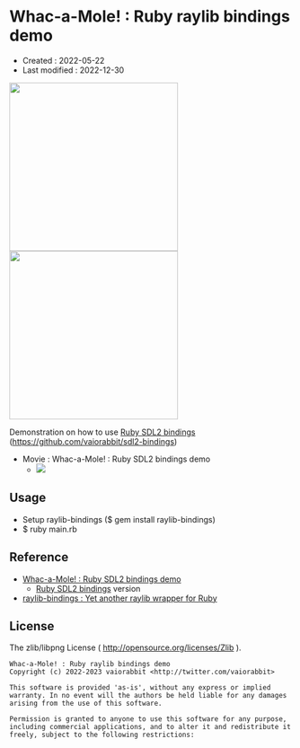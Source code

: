 <!-- -*- mode:markdown; coding:utf-8; -*- -->

# Whac-a-Mole! : Ruby raylib bindings demo #

*   Created : 2022-05-22
*   Last modified : 2022-12-30

<img src="https://raw.githubusercontent.com/vaiorabbit/sdl2-bindings-whacamole/main/doc/screenshot_00.png" width="300"> <img src="https://raw.githubusercontent.com/vaiorabbit/sdl2-bindings-whacamole/main/doc/screenshot_01.png" width="300">

Demonstration on how to use [Ruby SDL2 bindings](https://github.com/vaiorabbit/sdl2-bindings) (<https://github.com/vaiorabbit/sdl2-bindings>)

*   Movie : Whac-a-Mole! : Ruby SDL2 bindings demo 
    *   [![](http://img.youtube.com/vi/HroP-_EWcg8/mqdefault.jpg)](https://www.youtube.com/watch?v=HroP-_EWcg8)


## Usage ##

*   Setup raylib-bindings ($ gem install raylib-bindings)
*   $ ruby main.rb

## Reference ##

*   [Whac-a-Mole! : Ruby SDL2 bindings demo](https://github.com/vaiorabbit/sdl2-bindings-whacamole)
    *   [Ruby SDL2 bindings](https://github.com/vaiorabbit/sdl2-bindings) version
*   [raylib-bindings : Yet another raylib wrapper for Ruby](https://github.com/vaiorabbit/raylib-bindings)

## License ##

The zlib/libpng License ( http://opensource.org/licenses/Zlib ).

    Whac-a-Mole! : Ruby raylib bindings demo
    Copyright (c) 2022-2023 vaiorabbit <http://twitter.com/vaiorabbit>

    This software is provided 'as-is', without any express or implied
    warranty. In no event will the authors be held liable for any damages
    arising from the use of this software.

    Permission is granted to anyone to use this software for any purpose,
    including commercial applications, and to alter it and redistribute it
    freely, subject to the following restrictions:
